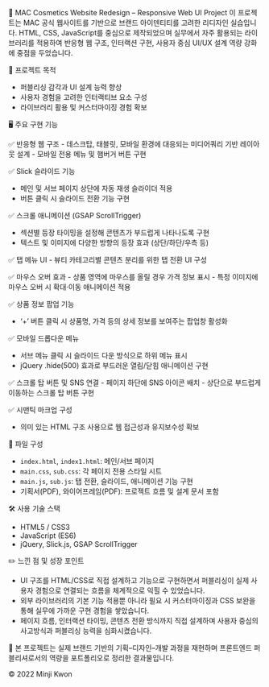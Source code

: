 💄 MAC Cosmetics Website Redesign – Responsive Web UI Project
이 프로젝트는 MAC 공식 웹사이트를 기반으로 브랜드 아이덴티티를 고려한 리디자인 실습입니다. HTML, CSS, JavaScript를 중심으로 제작되었으며 실무에서 자주 활용되는 라이브러리를 적용하여 반응형 웹 구조, 인터랙션 구현, 사용자 중심 UI/UX 설계 역량 강화에 중점을 두었습니다.

📌 프로젝트 목적
- 퍼블리싱 감각과 UI 설계 능력 향상
- 사용자 경험을 고려한 인터랙티브 요소 구성
- 라이브러리 활용 및 커스터마이징 경험 확보


🖥 주요 구현 기능

  ✅ 반응형 웹 구조
    - 데스크탑, 태블릿, 모바일 환경에 대응되는 미디어쿼리 기반 레이아웃 설계
    - 모바일 전용 메뉴 및 햄버거 버튼 구현

  ✅ Slick 슬라이드 기능
  - 메인 및 서브 페이지 상단에 자동 재생 슬라이더 적용
  - 버튼 클릭 시 슬라이드 전환 기능 구현

  ✅ 스크롤 애니메이션 (GSAP ScrollTrigger)
  - 섹션별 등장 타이밍을 설정해 콘텐츠가 부드럽게 나타나도록 구현
  - 텍스트 및 이미지에 다양한 방향의 등장 효과 (상단/하단/우측 등)

  ✅ 탭 메뉴 UI
    - 뷰티 카테고리별 콘텐츠 분리를 위한 탭 전환 UI 구성
  
  ✅ 마우스 오버 효과
    - 상품 영역에 마우스를 올릴 경우 가격 정보 표시
    - 특정 이미지에 마우스 오버 시 확대·이동 애니메이션 적용

  ✅ 상품 정보 팝업 기능
  - ‘+’ 버튼 클릭 시 상품명, 가격 등의 상세 정보를 보여주는 팝업창 활성화

  ✅ 모바일 드롭다운 메뉴
  - 서브 메뉴 클릭 시 슬라이드 다운 방식으로 하위 메뉴 표시
  - jQuery .hide(500) 효과로 부드러운 열림/닫힘 애니메이션 구현

  ✅ 스크롤 탑 버튼 및 SNS 연결
    - 페이지 하단에 SNS 아이콘 배치
    - 상단으로 부드럽게 이동하는 스크롤 탑 버튼 구현

  ✅ 시맨틱 마크업 구성
  - 의미 있는 HTML 구조 사용으로 웹 접근성과 유지보수성 확보

📁 파일 구성
- `index.html`, `index1.html`: 메인/서브 페이지
- `main.css`, `sub.css`: 각 페이지 전용 스타일 시트
- `main.js`, `sub.js`: 탭 전환, 슬라이드, 애니메이션 기능 구현
- 기획서(PDF), 와이어프레임(PDF): 프로젝트 흐름 및 설계 문서 포함

🛠 사용 기술 스택
- HTML5 / CSS3  
- JavaScript (ES6)  
- jQuery, Slick.js, GSAP ScrollTrigger

✏️ 느낀 점 및 성장 포인트
- UI 구조를 HTML/CSS로 직접 설계하고 기능으로 구현하면서 퍼블리싱이 실제 사용자 경험으로 연결되는 흐름을 체계적으로 익힐 수 있었습니다.
- 외부 라이브러리의 기본 기능 적용뿐 아니라 필요 시 커스터마이징과 CSS 보완을 통해 실무에 가까운 구현 경험을 쌓았습니다.
- 페이지 흐름, 인터랙션 타이밍, 콘텐츠 전환 방식까지 직접 설계하며 사용자 중심의 사고방식과 퍼블리싱 능력을 심화시켰습니다.

📎 본 프로젝트는 실제 브랜드 기반의 기획–디자인–개발 과정을 재현하며 프론트엔드 퍼블리셔로서의 역량을 포트폴리오로 정리한 결과물입니다.

© 2022 Minji Kwon
